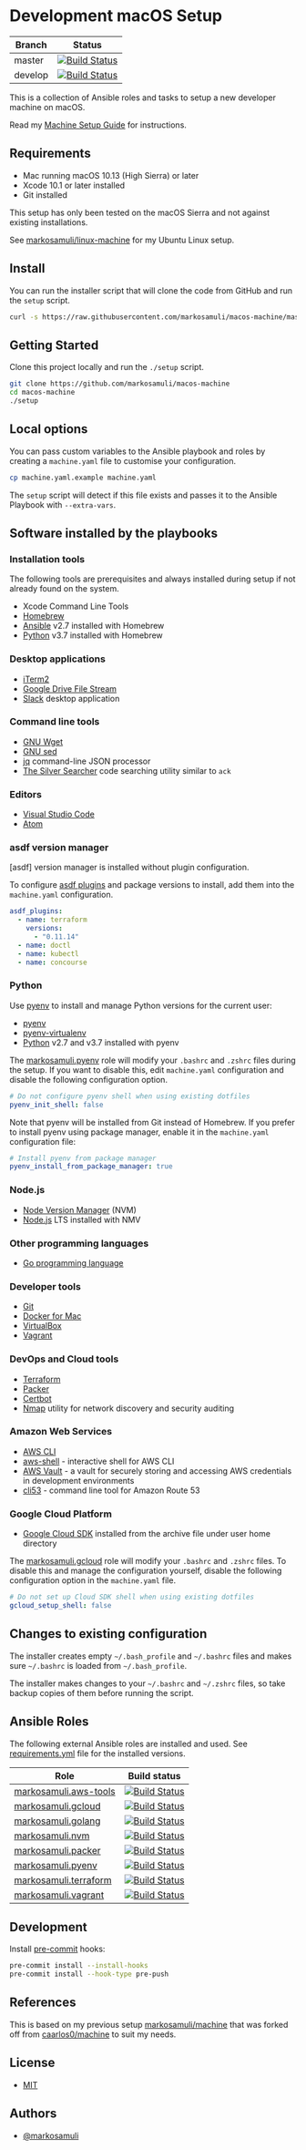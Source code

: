 # Development macOS Setup

| Branch  | Status |
|---------|--------|
| master  | [![Build Status](https://travis-ci.org/markosamuli/macos-machine.svg?branch=master)](https://travis-ci.org/markosamuli/macos-machine)
| develop | [![Build Status](https://travis-ci.org/markosamuli/macos-machine.svg?branch=develop)](https://travis-ci.org/markosamuli/macos-machine)

This is a collection of Ansible roles and tasks to setup a new developer machine
on macOS.

Read my [Machine Setup Guide][machine-setup-guide] for instructions.

[machine-setup-guide]: https://machine.msk.io/

## Requirements

- Mac running macOS 10.13 (High Sierra) or later
- Xcode 10.1 or later installed
- Git installed

This setup has only been tested on the macOS Sierra and not against existing
installations.

See [markosamuli/linux-machine] for my Ubuntu Linux setup.

[markosamuli/linux-machine]: https://github.com/markosamuli/linux-machine

## Install

You can run the installer script that will clone the code from GitHub and run
the `setup` script.

```bash
curl -s https://raw.githubusercontent.com/markosamuli/macos-machine/master/install.sh | bash -
```

## Getting Started

Clone this project locally and run the `./setup` script.

```bash
git clone https://github.com/markosamuli/macos-machine
cd macos-machine
./setup
```

## Local options

You can pass custom variables to the Ansible playbook and roles by creating
a `machine.yaml` file to customise your configuration.

```bash
cp machine.yaml.example machine.yaml
```

The `setup` script will detect if this file exists and passes it to the
Ansible Playbook with `--extra-vars`.

## Software installed by the playbooks

### Installation tools

The following tools are prerequisites and always installed during setup if not
already found on the system.

- Xcode Command Line Tools
- [Homebrew](https://brew.sh/)
- [Ansible](https://www.ansible.com/) v2.7 installed with Homebrew
- [Python](https://www.python.org/) v3.7 installed with Homebrew

### Desktop applications

- [iTerm2](https://www.iterm2.com/)
- [Google Drive File Stream](https://support.google.com/drive/answer/7329379?hl=en)
- [Slack](https://slack.com/downloads/osx) desktop application

### Command line tools

- [GNU Wget](https://www.gnu.org/software/wget/)
- [GNU sed](https://www.gnu.org/software/sed/)
- [jq](https://stedolan.github.io/jq/) command-line JSON processor
- [The Silver Searcher](https://github.com/ggreer/the_silver_searcher) code
  searching utility similar to `ack`

### Editors

- [Visual Studio Code]
- [Atom]

[Visual Studio Code]: https://code.visualstudio.com/
[Atom]: https://atom.io/

### asdf version manager

[asdf] version manager is installed without plugin configuration.

To configure [asdf plugins] and package versions to install, add them
into the `machine.yaml` configuration.

```yaml
asdf_plugins:
  - name: terraform
    versions:
      - "0.11.14"
  - name: doctl
  - name: kubectl
  - name: concourse
```

[asdf plugins]: https://asdf-vm.com/#/plugins-all

### Python

Use [pyenv] to install and manage Python versions for the current user:

- [pyenv]
- [pyenv-virtualenv]
- [Python] v2.7 and v3.7 installed with pyenv

The [markosamuli.pyenv] role will modify your `.bashrc` and `.zshrc` files
during the setup. If you want to disable this, edit `machine.yaml` configuration
and disable the following configuration option.

```yaml
# Do not configure pyenv shell when using existing dotfiles
pyenv_init_shell: false
```

Note that pyenv will be installed from Git instead of Homebrew. If you prefer to
install pyenv using package manager, enable it in the `machine.yaml`
configuration file:

```yaml
# Install pyenv from package manager
pyenv_install_from_package_manager: true
```

[Python]: https://www.python.org/
[pyenv]: https://github.com/pyenv/pyenv
[pyenv-virtualenv]: https://github.com/pyenv/pyenv-virtualenv

### Node.js

- [Node Version Manager] (NVM)
- [Node.js] LTS installed with NMV

[Node Version Manager]: https://github.com/creationix/nvm
[Node.js]: https://nodejs.org/en/

### Other programming languages

- [Go programming language]

[Go programming language]: https://golang.org/

### Developer tools

- [Git](https://git-scm.com/)
- [Docker for Mac](https://docs.docker.com/docker-for-mac/)
- [VirtualBox](https://www.virtualbox.org/)
- [Vagrant](https://www.vagrantup.com/)

### DevOps and Cloud tools

- [Terraform](https://www.terraform.io/)
- [Packer](https://packer.io/)
- [Certbot](https://certbot.eff.org/)
- [Nmap](https://nmap.org/) utility for network discovery and security auditing

### Amazon Web Services

- [AWS CLI](https://aws.amazon.com/cli/)
- [aws-shell](https://github.com/awslabs/aws-shell) - interactive shell for
  AWS CLI
- [AWS Vault](https://github.com/99designs/aws-vault) - a vault for securely
  storing and accessing AWS credentials in development environments
- [cli53](https://github.com/barnybug/cli53) - command line tool for Amazon
  Route 53

### Google Cloud Platform

- [Google Cloud SDK] installed from the archive file under user home directory

The [markosamuli.gcloud] role will modify your `.bashrc` and `.zshrc` files.
To disable this and manage the configuration yourself, disable the following
configuration option in the `machine.yaml` file.

```yaml
# Do not set up Cloud SDK shell when using existing dotfiles
gcloud_setup_shell: false
```

[Google Cloud SDK]: https://cloud.google.com/sdk/

## Changes to existing configuration

The installer creates empty `~/.bash_profile` and `~/.bashrc` files and makes
sure `~/.bashrc` is loaded from `~/.bash_profile`.

The installer makes changes to your `~/.bashrc` and `~/.zshrc` files, so take
backup copies of them before running the script.

## Ansible Roles

The following external Ansible roles are installed and used. See
[requirements.yml] file for the installed versions.

| Role | Build status |
|------|--------------|
| [markosamuli.aws-tools] | [![Build Status](https://travis-ci.org/markosamuli/ansible-aws-tools.svg?branch=master)](https://travis-ci.orgmarkosamuli/ansible-aws-tools) |
| [markosamuli.gcloud] | [![Build Status](https://travis-ci.org/markosamuli/ansible-gcloud.svg?branch=master)](https://travis-ci.orgmarkosamuli/ansible-gcloud) |
| [markosamuli.golang] | [![Build Status](https://travis-ci.org/markosamuli/ansible-golang.svg?branch=master)](https://travis-ci.orgmarkosamuli/ansible-golang) |
| [markosamuli.nvm] | [![Build Status](https://travis-ci.org/markosamuli/ansible-nvm.svg?branch=master)](https://travis-ci.orgmarkosamuli/ansible-nvm) |
| [markosamuli.packer] | [![Build Status](https://travis-ci.org/markosamuli/ansible-packer.svg?branch=master)](https://travis-ci.orgmarkosamuli/ansible-packer) |
| [markosamuli.pyenv] | [![Build Status](https://travis-ci.org/markosamuli/ansible-pyenv.svg?branch=master)](https://travis-ci.orgmarkosamuli/ansible-pyenv) |
| [markosamuli.terraform] | [![Build Status](https://travis-ci.org/markosamuli/ansible-terraform.svg?branch=master)](https://travis-ci.orgmarkosamuli/ansible-terraform) |
| [markosamuli.vagrant] | [![Build Status](https://travis-ci.org/markosamuli/ansible-vagrant.svg?branch=master)](https://travis-ci.orgmarkosamuli/ansible-vagrant) |

[markosamuli.aws-tools]: https://github.com/markosamuli/ansible-aws-tools
[markosamuli.gcloud]: https://github.com/markosamuli/ansible-gcloud
[markosamuli.golang]: https://github.com/markosamuli/ansible-golang
[markosamuli.nvm]: https://github.com/markosamuli/ansible-nvm
[markosamuli.packer]: https://github.com/markosamuli/ansible-packer
[markosamuli.pyenv]: https://github.com/markosamuli/ansible-pyenv
[markosamuli.terraform]: https://github.com/markosamuli/ansible-terraform
[markosamuli.vagrant]: https://github.com/markosamuli/ansible-vagrant
[requirements.yml]: requirements.yml

## Development

Install [pre-commit] hooks:

```bash
pre-commit install --install-hooks
pre-commit install --hook-type pre-push
```

[pre-commit]: https://pre-commit.com/

## References

This is based on my previous setup [markosamuli/machine] that was forked off
from  [caarlos0/machine] to suit my needs.

[markosamuli/machine]: https://github.com/markosamuli/machine
[caarlos0/machine]: https://github.com/caarlos0/machine

## License

- [MIT](LICENSE)

## Authors

- [@markosamuli](https://github.com/markosamuli)
